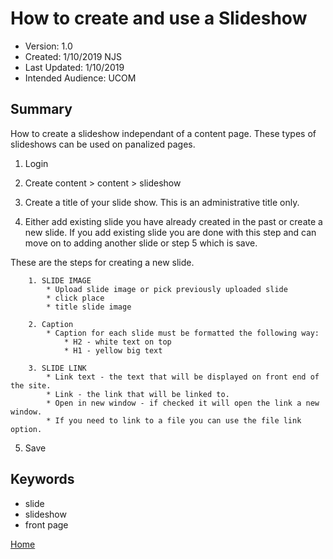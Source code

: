 # How to create and use a Slideshow
* Version: 1.0
* Created: 1/10/2019 NJS
* Last Updated: 1/10/2019
* Intended Audience: UCOM

## Summary

How to create a slideshow independant of a content page. These types of slideshows can be used on panalized pages.

1. Login

2. Create content > content > slideshow

3. Create a title of your slide show. This is an administrative title only.

4. Either add existing slide you have already created in the past or create a new slide. If you add existing slide you are done with this step and can move on to adding another slide or step 5 which is save.

These are the steps for creating a new slide.

        1. SLIDE IMAGE
            * Upload slide image or pick previously uploaded slide 
            * click place
            * title slide image

        2. Caption
            * Caption for each slide must be formatted the following way:
                * H2 - white text on top
                * H1 - yellow big text

        3. SLIDE LINK
            * Link text - the text that will be displayed on front end of the site.
            * Link - the link that will be linked to.
            * Open in new window - if checked it will open the link a new window.
            * If you need to link to a file you can use the file link option.


5. Save



## Keywords

* slide
* slideshow
* front page 


[Home](https://cu-webteam.github.io/d8-platform/UCOM)

